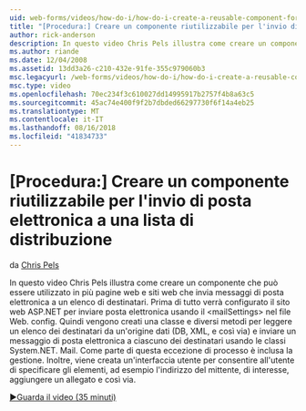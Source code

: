 ```yaml
---
uid: web-forms/videos/how-do-i/how-do-i-create-a-reusable-component-for-sending-email-to-a-distribution-list
title: "[Procedura:] Creare un componente riutilizzabile per l'invio di posta elettronica a una lista di distribuzione | Microsoft Docs"
author: rick-anderson
description: In questo video Chris Pels illustra come creare un componente che può essere utilizzato in più pagine web e siti web che invia messaggi di posta elettronica a un elenco di destinatari. Home...
ms.author: riande
ms.date: 12/04/2008
ms.assetid: 13dd3a26-c210-432e-91fe-355c979060b3
msc.legacyurl: /web-forms/videos/how-do-i/how-do-i-create-a-reusable-component-for-sending-email-to-a-distribution-list
msc.type: video
ms.openlocfilehash: 70ec234f3c610027dd14995917b2757f4b8a63c5
ms.sourcegitcommit: 45ac74e400f9f2b7dbded66297730f6f14a4eb25
ms.translationtype: MT
ms.contentlocale: it-IT
ms.lasthandoff: 08/16/2018
ms.locfileid: "41834733"
---
```

<a name="how-do-i-create-a-reusable-component-for-sending-email-to-a-distribution-list"></a>[Procedura:] Creare un componente riutilizzabile per l'invio di posta elettronica a una lista di distribuzione
====================
da [Chris Pels](https://twitter.com/chrispels)

In questo video Chris Pels illustra come creare un componente che può essere utilizzato in più pagine web e siti web che invia messaggi di posta elettronica a un elenco di destinatari. Prima di tutto verrà configurato il sito web ASP.NET per inviare posta elettronica usando il &lt;mailSettings&gt; nel file Web. config. Quindi vengono creati una classe e diversi metodi per leggere un elenco dei destinatari da un'origine dati (DB, XML, e così via) e inviare un messaggio di posta elettronica a ciascuno dei destinatari usando le classi System.NET. Mail. Come parte di questa eccezione di processo è inclusa la gestione. Inoltre, viene creata un'interfaccia utente per consentire all'utente di specificare gli elementi, ad esempio l'indirizzo del mittente, di interesse, aggiungere un allegato e così via.

[&#9654;Guarda il video (35 minuti)](https://channel9.msdn.com/Blogs/ASP-NET-Site-Videos/how-do-i-create-a-reusable-component-for-sending-email-to-a-distribution-list)
